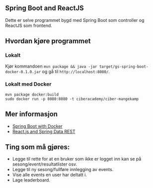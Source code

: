 Spring Boot and ReactJS
-----------------------

Dette er selve programmet bygd med Spring Boot som controller og ReactJS som frontend.

## Hvordan kjøre programmet

### Lokalt

Kjør kommandoen `mvn package && java -jar target/gs-spring-boot-docker-0.1.0.jar` og gå til `http://localhost:8080/`.

### Lokalt med Docker
```
mvn package docker:build
sudo docker run -p 8080:8080 -t ciberacademy/ciber-mangekamp
```


## Mer informasjon
* [Spring Boot with Docker](https://spring.io/guides/gs/spring-boot-docker/)
* [React.js and Spring Data REST](https://spring.io/guides/tutorials/react-and-spring-data-rest/)

## Ting som må gjøres:
* Legge til rette for at en bruker som ikke er logget inn kan se på sesong/event/resultatlister osv.
* Legge til ny sesong/fullføre innlegging av events.
* Vise alle events en user har deltatt i.
* Lage leaderboard.
